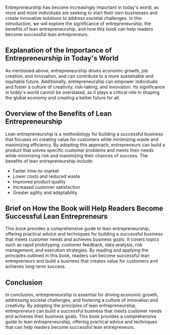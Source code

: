 
Entrepreneurship has become increasingly important in today's world, as more and more individuals are seeking to start their own businesses and create innovative solutions to address societal challenges. In this introduction, we will explore the significance of entrepreneurship, the benefits of lean entrepreneurship, and how this book can help readers become successful lean entrepreneurs.

Explanation of the Importance of Entrepreneurship in Today's World
------------------------------------------------------------------

As mentioned above, entrepreneurship drives economic growth, job creation, and innovation, and can contribute to a more sustainable and equitable future. Additionally, entrepreneurship can empower individuals and foster a culture of creativity, risk-taking, and innovation. Its significance in today's world cannot be overstated, as it plays a critical role in shaping the global economy and creating a better future for all.

Overview of the Benefits of Lean Entrepreneurship
-------------------------------------------------

Lean entrepreneurship is a methodology for building a successful business that focuses on creating value for customers while minimizing waste and maximizing efficiency. By adopting this approach, entrepreneurs can build a product that solves specific customer problems and meets their needs while minimizing risk and maximizing their chances of success. The benefits of lean entrepreneurship include:

* Faster time-to-market
* Lower costs and reduced waste
* Improved product quality
* Increased customer satisfaction
* Greater agility and adaptability

Brief on How the Book will Help Readers Become Successful Lean Entrepreneurs
----------------------------------------------------------------------------

This book provides a comprehensive guide to lean entrepreneurship, offering practical advice and techniques for building a successful business that meets customer needs and achieves business goals. It covers topics such as rapid prototyping, customer feedback, data analysis, risk management, and execution strategies. By reading and applying the principles outlined in this book, readers can become successful lean entrepreneurs and build a business that creates value for customers and achieves long-term success.

Conclusion
----------

In conclusion, entrepreneurship is essential for driving economic growth, addressing societal challenges, and fostering a culture of innovation and creativity. By adopting the principles of lean entrepreneurship, entrepreneurs can build a successful business that meets customer needs and achieves their business goals. This book provides a comprehensive guide to lean entrepreneurship, offering practical advice and techniques that can help readers become successful lean entrepreneurs.
